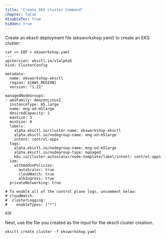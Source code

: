 ```yaml
---
title: "Create EKS cluster Command"
chapter: false
disableToc: true
hidden: true
---
```


Create an eksctl deployment file (eksworkshop.yaml) to create an EKS cluster:


```
cat << EOF > eksworkshop.yaml
---
apiVersion: eksctl.io/v1alpha5
kind: ClusterConfig

metadata:
  name: eksworkshop-eksctl
  region: ${AWS_REGION}
  version: "1.21"

managedNodeGroups:
- amiFamily: AmazonLinux2
  instanceType: m5.large
  name: mng-od-m5large
  desiredCapacity: 2
  maxSize: 3
  minSize: 0
  labels:
    alpha.eksctl.io/cluster-name: eksworkshop-eksctl
    alpha.eksctl.io/nodegroup-name: mng-od-m5large
    intent: control-apps
  tags:
    alpha.eksctl.io/nodegroup-name: mng-od-m5large
    alpha.eksctl.io/nodegroup-type: managed
    k8s.io/cluster-autoscaler/node-template/label/intent: control-apps
  iam:
    withAddonPolicies:
      autoScaler: true
      cloudWatch: true
      albIngress: true
  privateNetworking: true

# To enable all of the control plane logs, uncomment below:
# cloudWatch:
#  clusterLogging:
#    enableTypes: ["*"]

EOF
```

Next, use the file you created as the input for the eksctl cluster creation.

```
eksctl create cluster -f eksworkshop.yaml
```
